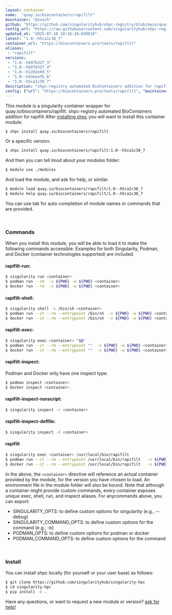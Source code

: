 ```yaml
---
layout: container
name:  "quay.io/biocontainers/rapifilt"
maintainer: "@vsoch"
github: "https://github.com/singularityhub/shpc-registry/blob/main/quay.io/biocontainers/rapifilt/container.yaml"
config_url: "https://raw.githubusercontent.com/singularityhub/shpc-registry/main/quay.io/biocontainers/rapifilt/container.yaml"
updated_at: "2025-07-18 10:16:10.030819"
latest: "1.0--h5ca1c30_7"
container_url: "https://biocontainers.pro/tools/rapifilt"
aliases:
 - "rapifilt"
versions:
 - "1.0--hb97b32f_3"
 - "1.0--hb97b32f_4"
 - "1.0--h2202e69_5"
 - "1.0--h43eeafb_6"
 - "1.0--h5ca1c30_7"
description: "shpc-registry automated BioContainers addition for rapifilt"
config: {"url": "https://biocontainers.pro/tools/rapifilt", "maintainer": "@vsoch", "description": "shpc-registry automated BioContainers addition for rapifilt", "latest": {"1.0--h5ca1c30_7": "sha256:3bd9199e7c9e2ebdd894fa9c8a65e183b591f39a91851d07acb188173d132bf8"}, "tags": {"1.0--hb97b32f_3": "sha256:6d51fddf2e855204a838fbac981dd5320e61ca1d96cf3ef0a50eba97db21541b", "1.0--hb97b32f_4": "sha256:1dce6346ddccf78dc916397722e3cfa3aa88b9562cb28e2faf3b832b730a17e0", "1.0--h2202e69_5": "sha256:0394a95ff52ccf492b788244be4d88500e669bb5aac544c00c50714617eb7dc4", "1.0--h43eeafb_6": "sha256:56bbbe02e4baff36c35b9a35aaf3db2f53417b86dd0331934fa9fcc068da72bc", "1.0--h5ca1c30_7": "sha256:3bd9199e7c9e2ebdd894fa9c8a65e183b591f39a91851d07acb188173d132bf8"}, "docker": "quay.io/biocontainers/rapifilt", "aliases": {"rapifilt": "/usr/local/bin/rapifilt"}}
---
```


This module is a singularity container wrapper for quay.io/biocontainers/rapifilt.
shpc-registry automated BioContainers addition for rapifilt
After [installing shpc](#install) you will want to install this container module:


```bash
$ shpc install quay.io/biocontainers/rapifilt
```

Or a specific version:

```bash
$ shpc install quay.io/biocontainers/rapifilt:1.0--h5ca1c30_7
```

And then you can tell lmod about your modules folder:

```bash
$ module use ./modules
```

And load the module, and ask for help, or similar.

```bash
$ module load quay.io/biocontainers/rapifilt/1.0--h5ca1c30_7
$ module help quay.io/biocontainers/rapifilt/1.0--h5ca1c30_7
```

You can use tab for auto-completion of module names or commands that are provided.

<br>

### Commands

When you install this module, you will be able to load it to make the following commands accessible.
Examples for both Singularity, Podman, and Docker (container technologies supported) are included.

#### rapifilt-run:

```bash
$ singularity run <container>
$ podman run --rm  -v ${PWD} -w ${PWD} <container>
$ docker run --rm  -v ${PWD} -w ${PWD} <container>
```

#### rapifilt-shell:

```bash
$ singularity shell -s /bin/sh <container>
$ podman run --it --rm --entrypoint /bin/sh  -v ${PWD} -w ${PWD} <container>
$ docker run --it --rm --entrypoint /bin/sh  -v ${PWD} -w ${PWD} <container>
```

#### rapifilt-exec:

```bash
$ singularity exec <container> "$@"
$ podman run --it --rm --entrypoint ""  -v ${PWD} -w ${PWD} <container> "$@"
$ docker run --it --rm --entrypoint ""  -v ${PWD} -w ${PWD} <container> "$@"
```

#### rapifilt-inspect:

Podman and Docker only have one inspect type.

```bash
$ podman inspect <container>
$ docker inspect <container>
```

#### rapifilt-inspect-runscript:

```bash
$ singularity inspect -r <container>
```

#### rapifilt-inspect-deffile:

```bash
$ singularity inspect -d <container>
```


#### rapifilt

```bash
$ singularity exec <container> /usr/local/bin/rapifilt
$ podman run --it --rm --entrypoint /usr/local/bin/rapifilt   -v ${PWD} -w ${PWD} <container> -c " $@"
$ docker run --it --rm --entrypoint /usr/local/bin/rapifilt   -v ${PWD} -w ${PWD} <container> -c " $@"
```



In the above, the `<container>` directive will reference an actual container provided
by the module, for the version you have chosen to load. An environment file in the
module folder will also be bound. Note that although a container
might provide custom commands, every container exposes unique exec, shell, run, and
inspect aliases. For anycommands above, you can export:

 - SINGULARITY_OPTS: to define custom options for singularity (e.g., --debug)
 - SINGULARITY_COMMAND_OPTS: to define custom options for the command (e.g., -b)
 - PODMAN_OPTS: to define custom options for podman or docker
 - PODMAN_COMMAND_OPTS: to define custom options for the command

<br>

### Install

You can install shpc locally (for yourself or your user base) as follows:

```bash
$ git clone https://github.com/singularityhub/singularity-hpc
$ cd singularity-hpc
$ pip install -e .
```

Have any questions, or want to request a new module or version? [ask for help!](https://github.com/singularityhub/singularity-hpc/issues)